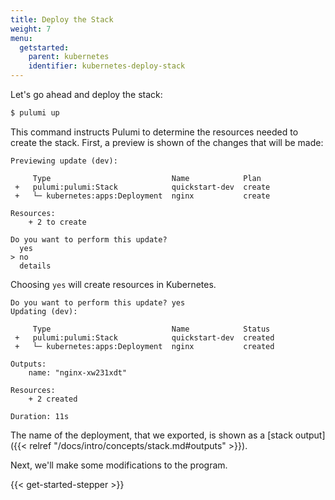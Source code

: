 ```yaml
---
title: Deploy the Stack
weight: 7
menu:
  getstarted:
    parent: kubernetes
    identifier: kubernetes-deploy-stack
---
```


Let's go ahead and deploy the stack:

```bash
$ pulumi up
```

This command instructs Pulumi to determine the resources needed to create the stack. First, a preview is shown of the changes that will be made:

```
Previewing update (dev):

     Type                           Name            Plan
 +   pulumi:pulumi:Stack            quickstart-dev  create
 +   └─ kubernetes:apps:Deployment  nginx           create

Resources:
    + 2 to create

Do you want to perform this update?
  yes
> no
  details
```

Choosing `yes` will create resources in Kubernetes.

```
Do you want to perform this update? yes
Updating (dev):

     Type                           Name            Status
 +   pulumi:pulumi:Stack            quickstart-dev  created
 +   └─ kubernetes:apps:Deployment  nginx           created

Outputs:
    name: "nginx-xw231xdt"

Resources:
    + 2 created

Duration: 11s
```

The name of the deployment, that we exported, is shown as a [stack output]({{< relref "/docs/intro/concepts/stack.md#outputs" >}}).

Next, we'll make some modifications to the program.

{{< get-started-stepper >}}
